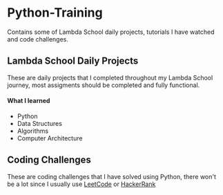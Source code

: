 # Python-Training

Contains some of Lambda School daily projects, tutorials I have watched and code challenges.

## Lambda School Daily Projects

These are daily projects that I completed throughout my Lambda School journey, most assigments should be completed and fully functional.

#### What I learned

- Python
- Data Structures
- Algorithms
- Computer Architecture

## Coding Challenges

These are coding challenges that I have solved using Python, there won't be a lot since I usually use [LeetCode](https://leetcode.com) or [HackerRank](https://www.hackerrank.com/)
